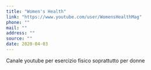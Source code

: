 ```yaml
---
title: "Women's Health"
link: "https://www.youtube.com/user/WomensHealthMag"
phone: ""
mail: ""
address: ""
source: ""
date: 2020-04-03
---
```


Canale youtube per esercizio fisico soprattutto per donne
